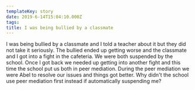 ```yaml
---
templateKey: story
date: 2019-6-14T15:04:10.000Z
tags:
title: I was being bullied by a classmate
---
```


I was being bullied by a classmate and I told a teacher about it but they did not take it seriously. The bullied ended up getting worse and the classmate and I got into a fight in the cafeteria. We were both suspended by the school. Once I got back we needed up getting into another fight and this time the school put us both in peer mediation. During the peer mediation we were Abel to resolve our issues and things got better. Why didn't the school use peer mediation first instead if automatically suspending me?
